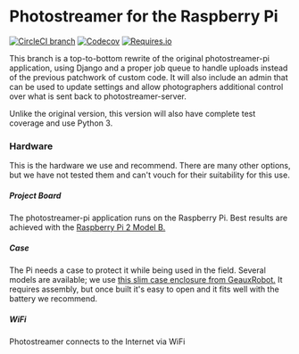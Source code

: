 # Photostreamer for the Raspberry Pi

[![CircleCI branch](https://img.shields.io/circleci/project/achavez/photostreamer-pi/rewrite.svg)](https://circleci.com/gh/achavez/photostreamer-pi) [![Codecov](https://img.shields.io/codecov/c/github/achavez/photostreamer-pi/rewrite.svg)](https://codecov.io/github/achavez/photostreamer-pi?ref=rewrite) [![Requires.io](https://img.shields.io/requires/github/achavez/photostreamer-pi/rewrite.svg)]()

This branch is a top-to-bottom rewrite of the original photostreamer-pi application, using Django and a proper job queue to handle uploads instead of the previous patchwork of custom code. It will also include an admin that can be used to update settings and allow photographers additional control over what is sent back to photostreamer-server.

Unlike the original version, this version will also have complete test coverage and use Python 3.

### Hardware

This is the hardware we use and recommend.  There are many other options, but we have not tested them and can't vouch for their suitability for this use.

##### Project Board

The photostreamer-pi application runs on the Raspberry Pi.  Best results are achieved with the [Raspberry Pi 2 Model B.](https://www.raspberrypi.org/products/raspberry-pi-2-model-b/)

##### Case
The Pi needs a case to protect it while being used in the field.  Several models are available; we use [this slim case enclosure from GeauxRobot.](http://www.amazon.com/gp/product/B00NH8NU3Q?psc=1&redirect=true&ref_=oh_aui_detailpage_o00_s05) It requires assembly, but once built it's easy to open and it fits well with the battery we recommend.

##### WiFi
Photostreamer connects to the Internet via WiFi


